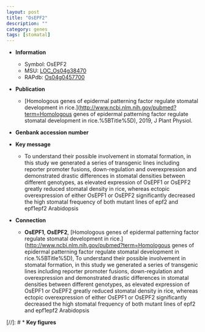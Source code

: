 ```yaml
---
layout: post
title: "OsEPF2"
description: ""
category: genes
tags: [stomatal]
---
```


* **Information**  
    + Symbol: OsEPF2  
    + MSU: [LOC_Os04g38470](http://rice.uga.edu/cgi-bin/ORF_infopage.cgi?orf=LOC_Os04g38470)  
    + RAPdb: [Os04g0457700](http://rapdb.dna.affrc.go.jp/viewer/gbrowse_details/irgsp1?name=Os04g0457700)  

* **Publication**  
    + [Homologous genes of epidermal patterning factor regulate stomatal development in rice.](http://www.ncbi.nlm.nih.gov/pubmed?term=Homologous genes of epidermal patterning factor regulate stomatal development in rice.%5BTitle%5D), 2019, J Plant Physiol.

* **Genbank accession number**  

* **Key message**  
    + To understand their possible involvement in stomatal formation, in this study we generated a series of transgenic lines including reporter promoter fusions, down-regulation and overexpression and demonstrated drastic differences in stomatal densities between different genotypes, as elevated expression of OsEPF1 or OsEPF2 greatly reduced stomatal density in rice, whereas ectopic overexpression of either OsEPF1 or OsEPF2 significantly decreased the high stomatal frequency of both mutant lines of epf2 and epf1epf2 Arabidopsis

* **Connection**  
    + __OsEPF1__, __OsEPF2__, [Homologous genes of epidermal patterning factor regulate stomatal development in rice.](http://www.ncbi.nlm.nih.gov/pubmed?term=Homologous genes of epidermal patterning factor regulate stomatal development in rice.%5BTitle%5D),  To understand their possible involvement in stomatal formation, in this study we generated a series of transgenic lines including reporter promoter fusions, down-regulation and overexpression and demonstrated drastic differences in stomatal densities between different genotypes, as elevated expression of OsEPF1 or OsEPF2 greatly reduced stomatal density in rice, whereas ectopic overexpression of either OsEPF1 or OsEPF2 significantly decreased the high stomatal frequency of both mutant lines of epf2 and epf1epf2 Arabidopsis

[//]: # * **Key figures**  



